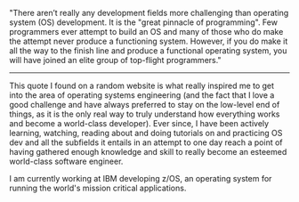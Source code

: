 "There aren’t really any development fields more challenging than operating system (OS) development. It is the "great pinnacle of programming". Few programmers ever attempt to build an OS and many of those who do make the attempt never produce a functioning system. However, if you do make it all the way to the finish line and produce a functional operating system, you will have joined an elite group of top-flight programmers."

----

This quote I found on a random website is what really inspired me to get into the area of operating systems engineering (and the fact that I love a good challenge and have always preferred to stay on the low-level end of things, as it is the only real way to truly understand how everything works and become a world-class developer). Ever since, I have been actively learning, watching, reading about and doing tutorials on and practicing OS dev and all the subfields it entails in an attempt to one day reach a point of having gathered enough knowledge and skill to really become an esteemed world-class software engineer.

I am currently working at IBM developing z/OS, an operating system for running the world's mission critical applications.
